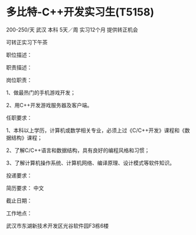 # 多比特-C++开发实习生(T5158)

200-250/天 武汉 本科 5天／周 实习12个月 提供转正机会

可转正实习下午茶

职位描述：

职责描述：

岗位职责：

1、做最热门的手机游戏开发；

2、用C++开发游戏服务器及客户端。

任职要求：

1、本科以上学历，计算机或数学相关专业，必须上过《C/C++开发》课程和《数据结构》课程；

2、了解C/C++语言和数据结构，具有良好的编程风格和习惯；

3、了解计算机操作系统、计算机网络、编译原理、设计模式等软件知识。

投递要求：

简历要求： 中文

截止日期：

工作地点：

武汉市东湖新技术开发区光谷软件园F3栋6楼